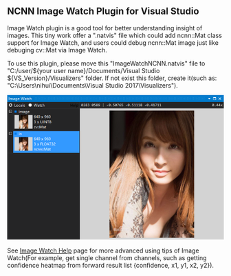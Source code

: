 
## NCNN Image Watch Plugin for Visual Studio
Image Watch plugin is a good tool for better understanding insight of images. This tiny work offer a ".natvis" file which could add ncnn::Mat class support for Image Watch, and users could debug ncnn::Mat image just like debuging cv::Mat via Image Watch.

To use this plugin, please move this "ImageWatchNCNN.natvis" file to "C:/user/${your user name}/Documents/Visual Studio ${VS_Version}/Visualizers" folder. If not exist this folder, create it(such as: "C:\Users\nihui\Documents\Visual Studio 2017\Visualizers"). 

![](https://github.com/Tencent/ncnn/blob/master/tools/plugin/snapshot.png)

See [Image Watch Help](https://imagewatch.azurewebsites.net/ImageWatchHelp/ImageWatchHelp.htm) page for more advanced using tips of Image Watch(For example, get single channel from channels, such as getting confidence heatmap from forward result list {confidence, x1, y1, x2, y2}).